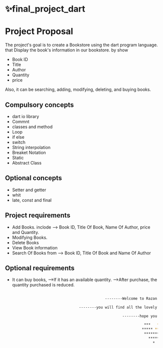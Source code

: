 # ✨final_project_dart
# Project Proposal

The project's goal is to create a Bookstore using the dart program language. that Display the book's information in our bookstore. by show
- Book ID 
- Title 
- Author
- Quantity 
- price

Also, it can be searching, adding, modifying, deleting, and buying books.

## Compulsory concepts

- dart  io library  
- Commnt
- classes and method
- Loop
- if else
- switch
- String interpolation
- Breaket Notation
- Static
- Abstract Class

## Optional concepts

- Setter and getter
- whit
- late, const and final


## Project requirements
- Add Books.   inclode --> Book ID, Title Of Book, Name Of Author, price and Quantity.
- Modifying Books.  
- Delete Books
- View Book information
- Search Of Books from  --> Book ID, Title Of Book and Name Of Author


## Optional requirements
- It can buy books, 
-->If it has an available quantity.
-->After purchase, the quantity purchased is reduced.



## 



```bash
                                              --------Welcome to Razan & Norah Bookstore--------

                                  --------you will find all the lovely books that you intrested with--------

                                                      --------hope you injoy--------

                                                                ***   ***
                                                               ***** *****
                                                                *********
                                                                  *****
                                                                    *

```





